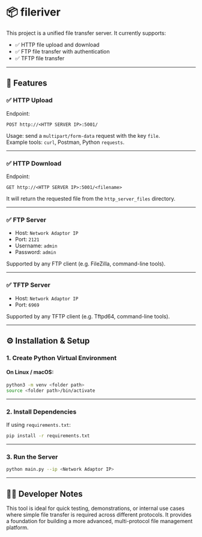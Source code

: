 # 📦 fileriver

This project is a unified file transfer server. It currently supports:

- ✅ HTTP file upload and download  
- ✅ FTP file transfer with authentication  
- ✅ TFTP file transfer 

---

## 🚀 Features

### ✅ HTTP Upload

Endpoint:  
```http
POST http://<HTTP SERVER IP>:5001/
```

Usage: send a `multipart/form-data` request with the key `file`.  
Example tools: `curl`, Postman, Python `requests`.

---

### ✅ HTTP Download

Endpoint:  
```http
GET http://<HTTP SERVER IP>:5001/<filename>
```

It will return the requested file from the `http_server_files` directory.

---

### ✅ FTP Server

- Host: `Network Adaptor IP`  
- Port: `2121`  
- Username: `admin`  
- Password: `admin`  

Supported by any FTP client (e.g. FileZilla, command-line tools).

---

### ✅ TFTP Server

- Host: `Network Adaptor IP`  
- Port: `6969`  

Supported by any TFTP client (e.g. Tftpd64, command-line tools).

---

## ⚙️ Installation & Setup

### 1. Create Python Virtual Environment

#### On Linux / macOS:
```bash
python3 -m venv <folder path>
source <folder path>/bin/activate
```

---

### 2. Install Dependencies

If using `requirements.txt`:
```bash
pip install -r requirements.txt
```

---

### 3. Run the Server

```bash
python main.py --ip <Network Adaptor IP>
```

---

## 👨‍💻 Developer Notes

This tool is ideal for quick testing, demonstrations, or internal use cases where simple file transfer is required across different protocols. It provides a foundation for building a more advanced, multi-protocol file management platform.
